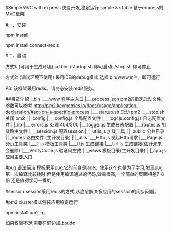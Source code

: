 #SimpleMVC with express   快速开发,稳定运行    simple & stable
基于express的MVC框架

#一、安装

npm install

npm install connect-redis

#二、启动

方式1:    (可用于生成环境)
    cd bin
    ./startup.sh    即可启动
    ./stop.sh       即可停止

方式2:    (调试环境下使用)
    采用IDE的debug模式,选择 bin/www文件。即可运行

PS:
    该框架采用redis。请务必安装redis服务。


##目录介绍
    |_bin
    |___www                 程序主入口
    |___process.json        pm2的指定启动文件,参数可以参考 http://pm2.keymetrics.io/docs/usage/application-declaration/#act-on-a-specific-process
    |___startup.sh          启动 pm2
    |___stop.sh             关闭 pm2
    |
    |_config
    |___config.js           全局配置文件
    |___log4js.config.js    日志配置文件
    |
    |_lib
    |___errors.js           处理 404/500
    |___logger.js           生成日志配置
    |___routes.js           加载路由文件
    |___session.js          配置session
    |___utils.js            加载工具
    |
    |_public                公共目录
    |
    |_routes                路由文件 (主开发目录)
    |
    |_utils
    |___Http.js             发起Http请求
    |___Page.js             分页工具类
    |___T.js                模板工具类
    |___U.js                生成链接
    |___Url.js              生成链接(估计未来会删除)
    |___VerifyCode.js       验证码生成
    |
    |_views                 模板目录(主开发目录)
    |
    |_app.js                应用主要入口


#pug    语法简洁
模板采用pug,它的前身是jade。使用这个也是为了学习,发现pug第一次编译比较耗时,但是使用编译通过的代码,效率很高,一个简单的页面相差7-8倍
还是值得学习一番的

#session
session采用redis的方式,从底层解决多应用的session的同步问题。


#pm2 cluster模式包装应用稳定运行

npm install pm2 -g

如果权限不足,需要在前边加上sudo